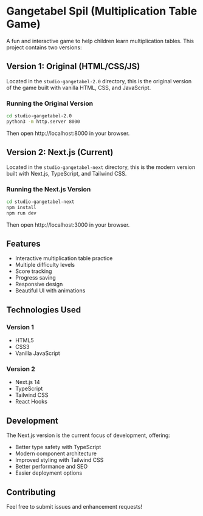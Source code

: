 # Gangetabel Spil (Multiplication Table Game)

A fun and interactive game to help children learn multiplication tables. This project contains two versions:

## Version 1: Original (HTML/CSS/JS)
Located in the `studio-gangetabel-2.0` directory, this is the original version of the game built with vanilla HTML, CSS, and JavaScript.

### Running the Original Version
```bash
cd studio-gangetabel-2.0
python3 -m http.server 8000
```
Then open http://localhost:8000 in your browser.

## Version 2: Next.js (Current)
Located in the `studio-gangetabel-next` directory, this is the modern version built with Next.js, TypeScript, and Tailwind CSS.

### Running the Next.js Version
```bash
cd studio-gangetabel-next
npm install
npm run dev
```
Then open http://localhost:3000 in your browser.

## Features
- Interactive multiplication table practice
- Multiple difficulty levels
- Score tracking
- Progress saving
- Responsive design
- Beautiful UI with animations

## Technologies Used
### Version 1
- HTML5
- CSS3
- Vanilla JavaScript

### Version 2
- Next.js 14
- TypeScript
- Tailwind CSS
- React Hooks

## Development
The Next.js version is the current focus of development, offering:
- Better type safety with TypeScript
- Modern component architecture
- Improved styling with Tailwind CSS
- Better performance and SEO
- Easier deployment options

## Contributing
Feel free to submit issues and enhancement requests! 
